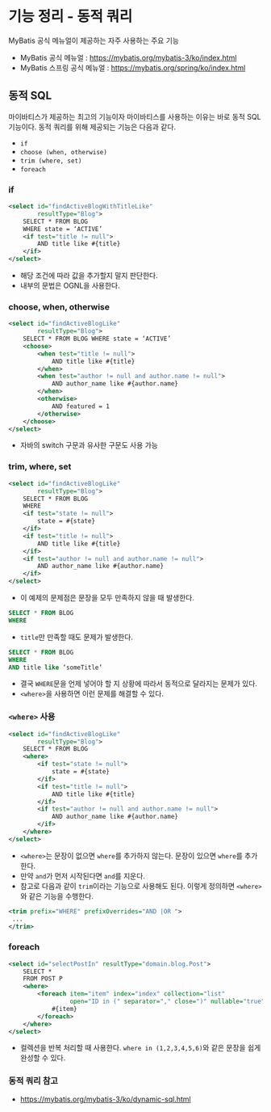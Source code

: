 # 기능 정리 - 동적 쿼리
MyBatis 공식 메뉴얼이 제공하는 자주 사용하는 주요 기능
- MyBatis 공식 메뉴얼 : https://mybatis.org/mybatis-3/ko/index.html
- MyBatis 스프링 공식 메뉴얼 : https://mybatis.org/spring/ko/index.html

## 동적 SQL
마이바티스가 제공하는 최고의 기능이자 마이바티스를 사용하는 이유는 바로 동적 SQL 기능이다.
동적 쿼리를 위해 제공되는 기능은 다음과 같다.
- `if`
- `choose (when, otherwise)`
- `trim (where, set)`
- `foreach`

### if
```xml
<select id="findActiveBlogWithTitleLike"
        resultType="Blog">
    SELECT * FROM BLOG
    WHERE state = ‘ACTIVE’
    <if test="title != null">
        AND title like #{title}
    </if>
</select>
```
- 해당 조건에 따라 값을 추가할지 말지 판단한다.
- 내부의 문법은 OGNL을 사용한다.

### choose, when, otherwise
```xml
<select id="findActiveBlogLike"
        resultType="Blog">
    SELECT * FROM BLOG WHERE state = ‘ACTIVE’
    <choose>
        <when test="title != null">
            AND title like #{title}
        </when>
        <when test="author != null and author.name != null">
            AND author_name like #{author.name}
        </when>
        <otherwise>
            AND featured = 1
        </otherwise>
    </choose>
</select>
```
- 자바의 switch 구문과 유사한 구문도 사용 가능

### trim, where, set
```xml
<select id="findActiveBlogLike"
        resultType="Blog">
    SELECT * FROM BLOG
    WHERE
    <if test="state != null">
        state = #{state}
    </if>
    <if test="title != null">
        AND title like #{title}
    </if>
    <if test="author != null and author.name != null">
        AND author_name like #{author.name}
    </if>
</select>
```
- 이 예제의 문제점은 문장을 모두 만족하지 않을 때 발생한다.
```sql
SELECT * FROM BLOG
WHERE
```
- `title`만 만족할 때도 문제가 발생한다.
```sql
SELECT * FROM BLOG
WHERE
AND title like ‘someTitle’
```
- 결국 `WHERE`문을 언제 넣어야 할 지 상황에 따라서 동적으로 달라지는 문제가 있다.
- `<where>`을 사용하면 이런 문제를 해결할 수 있다.

### `<where>` 사용
```xml
<select id="findActiveBlogLike"
        resultType="Blog">
    SELECT * FROM BLOG
    <where>
        <if test="state != null">
            state = #{state}
        </if>
        <if test="title != null">
            AND title like #{title}
        </if>
        <if test="author != null and author.name != null">
            AND author_name like #{author.name}
        </if>
    </where>
</select>
```
- `<where>`는 문장이 없으면 `where`를 추가하지 않는다. 문장이 있으면 `where`를 추가한다.
- 만약 `and`가 먼저 시작된다면 `and`를 지운다.
- 참고로 다음과 같이 `trim`이라는 기능으로 사용해도 된다. 이렇게 정의하면 `<where>`와 같은
기능을 수행한다.
```xml
<trim prefix="WHERE" prefixOverrides="AND |OR ">
 ...
</trim>
```

### foreach
```xml
<select id="selectPostIn" resultType="domain.blog.Post">
    SELECT *
    FROM POST P
    <where>
        <foreach item="item" index="index" collection="list"
                 open="ID in (" separator="," close=")" nullable="true">
            #{item}
        </foreach>
    </where>
</select>
```
- 컬렉션을 반복 처리할 때 사용한다. `where in (1,2,3,4,5,6)`와 같은 문장을 쉽게 완성할 수 있다.

### 동적 쿼리 참고
- https://mybatis.org/mybatis-3/ko/dynamic-sql.html